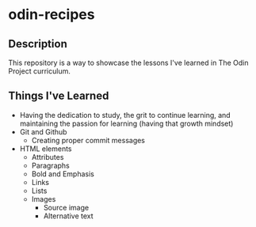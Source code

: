 # odin-recipes

## Description

This repository is a way to showcase the lessons I've learned in The Odin Project curriculum.

## Things I've Learned

- Having the dedication to study, the grit to continue learning, and maintaining the passion for learning (having that growth mindset)
- Git and Github
    - Creating proper commit messages
- HTML elements
    - Attributes
    - Paragraphs
    - Bold and Emphasis
    - Links
    - Lists
    - Images
        - Source image
        - Alternative text

